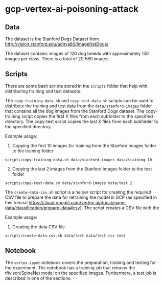 # gcp-vertex-ai-poisoning-attack

## Data

The dataset is the Stanford Dogs Dataset from http://vision.stanford.edu/aditya86/ImageNetDogs/.

The dataset contains images of 120 dog breeds with approximately 150 images per class. There is a total of 20 580 images.

## Scripts

There are some bash scripts stored in the `scripts` folder that help with distributing training and test datasets.

The `copy-training-data.sh` and `copy-test-data.sh` scripts can be used to distribute the training and test data from the `data/stanford-images` folder that contains all the dog images from the Stanford Dogs dataset. The copy-training script copies the first X files from each subfolder to the specified directory. The copy-test script copies the last X files from each subfolder to the specified directory.

Example usage:

1. Copying the first 10 images for training from the Stanford images folder to the training folder:
```
scripts/copy-training-data.sh data/stanford-images data/training 10
```

2. Copying the last 2 images from the Stanford images folder to the test folder
```
scripts/copy-test-data.sh data/stanford-images data/test 2
```


The `create-data-csv.sh` script is a helper script for creating the required CSV file to prepare the data for retraining the model in GCP (as specified in this tutorial https://cloud.google.com/vertex-ai/docs/image-data/classification/prepare-data#csv). The script creates a CSV file with the 

Example usage:
1. Creating the data CSV file
```
scripts/create-data-csv.sh data/test data/test.csv test
```

## Notebook

The `vertex.ipynb` notebook covers the preparation, training and testing for the experiment.
The notebook has a training job that retrains the tfivison/SpineNet model on the specified images.
Furthermore, a test job is described in one of the sections. 